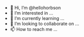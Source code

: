 - 👋 Hi, I’m @hellohorbson
- 👀 I’m interested in ...
- 🌱 I’m currently learning ...
- 💞️ I’m looking to collaborate on ...
- 📫 How to reach me ...

<!---
hellohorbson/hellohorbson is a ✨ special ✨ repository because its `README.md` (this file) appears on your GitHub profile.
You can click the Preview link to take a look at your changes.
--->
